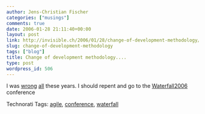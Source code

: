 ```yaml
---
author: Jens-Christian Fischer
categories: ["musings"]
comments: true
date: 2006-01-28 21:11:40+00:00
layout: post
link: http://invisible.ch/2006/01/28/change-of-development-methodology/
slug: change-of-development-methodology
tags: ["blog"]
title: Change of development methodology....
type: post
wordpress_id: 506
---
```


I was [wrong][1] [all][2] these years. I should repent and go to the [Waterfall2006][3] conference


[1]: /2005/08/27/lotus-notes-is-not-agile/
[2]: /2005/08/30/refactoring-rails-applications-or-why-tests-are-a-good-idea/
[3]: http://www.waterfall2006.com



Technorati Tags: [agile](http://www.technorati.com/tag/agile), [conference](http://www.technorati.com/tag/conference), [waterfall](http://www.technorati.com/tag/waterfall)

